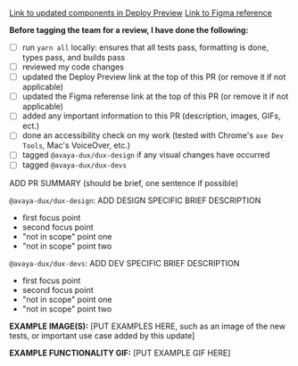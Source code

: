 [Link to updated components in Deploy Preview](UPDATEMEWITHALINK)
[Link to Figma reference](UPDATEMEWITHALINK)

**Before tagging the team for a review, I have done the following:**

- [ ] run `yarn all` locally: ensures that all tests pass, formatting is done, types pass, and builds pass
- [ ] reviewed my code changes
- [ ] updated the Deploy Preview link at the top of this PR (or remove it if not applicable)
- [ ] updated the Figma referense link at the top of this PR (or remove it if not applicable)
- [ ] added any important information to this PR (description, images, GIFs, ect.)
- [ ] done an accessibility check on my work (tested with Chrome's `axe Dev Tools`, Mac's VoiceOver, etc.)
- [ ] tagged `@avaya-dux/dux-design` if any visual changes have occurred
- [ ] tagged `@avaya-dux/dux-devs`

ADD PR SUMMARY (should be brief, one sentence if possible)

`@avaya-dux/dux-design`: ADD DESIGN SPECIFIC BRIEF DESCRIPTION

- first focus point
- second focus point
- "not in scope" point one
- "not in scope" point two

`@avaya-dux/dux-devs`: ADD DEV SPECIFIC BRIEF DESCRIPTION

- first focus point
- second focus point
- "not in scope" point one
- "not in scope" point two

**EXAMPLE IMAGE(S):**
[PUT EXAMPLES HERE, such as an image of the new tests, or important use case added by this update]

**EXAMPLE FUNCTIONALITY GIF:**
[PUT EXAMPLE GIF HERE]
